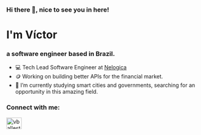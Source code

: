 ### Hi there 👋, nice to see you in here!

<h1>I'm Víctor</h1>
<h3>a software engineer based in Brazil.</h3>

- 💻 Tech Lead Software Engineer at <a href="https://www.nelogica.com.br/" target="_blank" rel="noopener">Nelogica</a>
- 🪙 Working on building better APIs for the financial market.
- 🔭 I’m currently studying smart cities and governments, searching for an opportunity in this amazing field.

<h3 align="left">Connect with me:</h3>
<p align="left">
<a href="https://linkedin.com/in/vballestrini" target="blank"><img align="center" src="https://raw.githubusercontent.com/rahuldkjain/github-profile-readme-generator/master/src/images/icons/Social/linked-in-alt.svg" alt="vballestrini" height="30" width="40" /></a>
</p>

